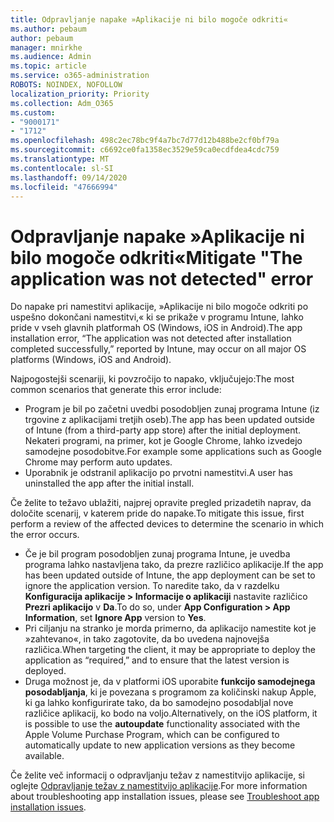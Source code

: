 ```yaml
---
title: Odpravljanje napake »Aplikacije ni bilo mogoče odkriti«
ms.author: pebaum
author: pebaum
manager: mnirkhe
ms.audience: Admin
ms.topic: article
ms.service: o365-administration
ROBOTS: NOINDEX, NOFOLLOW
localization_priority: Priority
ms.collection: Adm_O365
ms.custom:
- "9000171"
- "1712"
ms.openlocfilehash: 498c2ec78bc9f4a7bc7d77d12b488be2cf0bf79a
ms.sourcegitcommit: c6692ce0fa1358ec3529e59ca0ecdfdea4cdc759
ms.translationtype: MT
ms.contentlocale: sl-SI
ms.lasthandoff: 09/14/2020
ms.locfileid: "47666994"
---
```

# <a name="mitigate-the-application-was-not-detected-error"></a><span data-ttu-id="19434-102">Odpravljanje napake »Aplikacije ni bilo mogoče odkriti«</span><span class="sxs-lookup"><span data-stu-id="19434-102">Mitigate "The application was not detected" error</span></span>

<span data-ttu-id="19434-103">Do napake pri namestitvi aplikacije, »Aplikacije ni bilo mogoče  odkriti po uspešno dokončani namestitvi,« ki se prikaže v programu Intune, lahko pride v vseh glavnih platformah OS (Windows, iOS in Android).</span><span class="sxs-lookup"><span data-stu-id="19434-103">The app installation error, “The application was not detected after installation completed successfully,” reported by Intune, may occur on all major OS platforms (Windows, iOS and Android).</span></span>

<span data-ttu-id="19434-104">Najpogostejši scenariji, ki povzročijo to napako, vključujejo:</span><span class="sxs-lookup"><span data-stu-id="19434-104">The most common scenarios that generate this error include:</span></span>

- <span data-ttu-id="19434-105">Program je bil po začetni uvedbi posodobljen zunaj programa Intune (iz trgovine z aplikacijami tretjih oseb).</span><span class="sxs-lookup"><span data-stu-id="19434-105">The app has been updated outside of Intune (from a third-party app store) after the initial deployment.</span></span> <span data-ttu-id="19434-106">Nekateri programi, na primer, kot je Google Chrome, lahko izvedejo samodejne posodobitve.</span><span class="sxs-lookup"><span data-stu-id="19434-106">For example some applications such as Google Chrome may perform auto updates.</span></span>
- <span data-ttu-id="19434-107">Uporabnik je odstranil aplikacijo po prvotni namestitvi.</span><span class="sxs-lookup"><span data-stu-id="19434-107">A user has uninstalled the app after the initial install.</span></span>

<span data-ttu-id="19434-108">Če želite to težavo ublažiti, najprej opravite pregled prizadetih naprav, da določite scenarij, v katerem pride do napake.</span><span class="sxs-lookup"><span data-stu-id="19434-108">To mitigate this issue, first perform a review of the affected devices to determine the scenario in which the error occurs.</span></span>

- <span data-ttu-id="19434-109">Če je bil program posodobljen zunaj programa Intune, je uvedba programa lahko nastavljena tako, da prezre različico aplikacije.</span><span class="sxs-lookup"><span data-stu-id="19434-109">If the app has been updated outside of Intune, the app deployment can be set to ignore the application version.</span></span> <span data-ttu-id="19434-110">To naredite tako, da v razdelku **Konfiguracija aplikacije > Informacije o aplikaciji** nastavite različico **Prezri aplikacijo** v **Da**.</span><span class="sxs-lookup"><span data-stu-id="19434-110">To do so, under **App Configuration > App Information**, set **Ignore App** version to **Yes**.</span></span>
- <span data-ttu-id="19434-111">Pri ciljanju na stranko je morda primerno, da aplikacijo namestite kot je »zahtevano«, in tako zagotovite, da bo uvedena najnovejša različica.</span><span class="sxs-lookup"><span data-stu-id="19434-111">When targeting the client, it may be appropriate to deploy the application as “required,” and to ensure that the latest version is deployed.</span></span>
- <span data-ttu-id="19434-112">Druga možnost je, da v platformi iOS uporabite **funkcijo samodejnega posodabljanja**, ki je povezana s programom za količinski nakup Apple, ki ga lahko konfigurirate tako, da bo samodejno posodabljal nove različice aplikacij, ko bodo na voljo.</span><span class="sxs-lookup"><span data-stu-id="19434-112">Alternatively, on the iOS platform, it is possible to use the **autoupdate** functionality associated with the Apple Volume Purchase Program, which can be configured to automatically update to new application versions as they become available.</span></span>

<span data-ttu-id="19434-113">Če želite več informacij o odpravljanju težav z namestitvijo aplikacije, si oglejte [Odpravljanje težav z namestitvijo aplikacije](https://docs.microsoft.com/intune/troubleshoot-app-install).</span><span class="sxs-lookup"><span data-stu-id="19434-113">For more information about troubleshooting app installation issues, please see [Troubleshoot app installation issues](https://docs.microsoft.com/intune/troubleshoot-app-install).</span></span>
